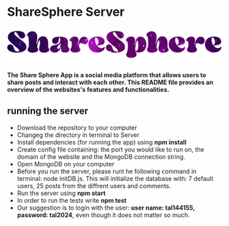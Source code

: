 # ShareSphere Server

![logopic](./public/logopic.png)

**The Share Sphere App is a social media platform that allows users to share posts and interact with each other. This README file provides an overview of the websites's features and functionalities.**

## running the server
- Download the repository to your computer
- Changeg the directory in terminal to Server
- Install dependencies (for running the app) using **npm install**
- Create config file containing: the port you would like to run on, the domain of the website and the MongoDB connection string.
- Open MongoDB on your computer
- Before you run the server, please runt he following command in terminal: node initDB.js. This will initialize the database with: 7 default users, 25 posts from the diffrent users and comments.
- Run the server using **npm start**
- In order to run the tests write **npm test**
- Our suggestion is to login with the user: **user name: tal144155, password: tal2024**, even though it does not matter so much.